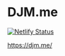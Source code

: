 # DJM.me

[![Netlify Status](https://api.netlify.com/api/v1/badges/d210b1f7-0eba-4f4f-82d8-7b0bd402513f/deploy-status)](https://app.netlify.com/sites/djm/deploys)

https://djm.me/
